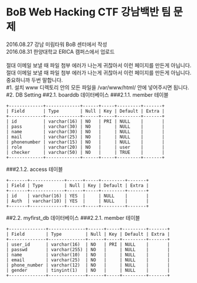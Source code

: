 BoB Web Hacking CTF 강남백반 팀 문제
============
2016.08.27 강남 미림타워 BoB 센터에서 작성<br>
2016.08.31 한양대학교 ERICA 캠퍼스에서 업로드
<br>
<br>
절대 이메일 보낼 때 파일 첨부 에러가 나는게 귀찮아서 이런 페이지를 만든게 아닙니다. 절대 이메일 보낼 때 파일 첨부 에러가 나는게 귀찮아서 이런 페이지를 만든게 아닙니다. 중요하니까 두번 말합니다.
<br>
#1. 설치
www 디렉토리 안의 모든 파일을 /var/www/html/ 안에 넣어주시면 됩니다.
#2. DB Setting
##2.1. boarddb 데이터베이스
###2.1.1. member 테이블
<pre><code>+-------------+-------------+------+-----+---------+-------+
| Field       | Type        | Null | Key | Default | Extra |
+-------------+-------------+------+-----+---------+-------+
| id          | varchar(16) | NO   | PRI | NULL    |       |
| pass        | varchar(30) | NO   |     | NULL    |       |
| name        | varchar(30) | NO   |     | NULL    |       |
| mail        | varchar(25) | NO   |     | NULL    |       |
| phonenumber | varchar(15) | NO   |     | NULL    |       |
| role        | varchar(20) | NO   |     | user    |       |
| checker     | varchar(50) | NO   |     | TRUE    |       |
+-------------+-------------+------+-----+---------+-------+
</code></pre>
###2.1.2. access 테이블
<pre><code>+-------+-------------+------+-----+---------+-------+
| Field | Type        | Null | Key | Default | Extra |
+-------+-------------+------+-----+---------+-------+
| id    | varchar(16) | YES  |     | NULL    |       |
| Auth  | varchar(10) | YES  |     | NULL    |       |
+-------+-------------+------+-----+---------+-------+</code></pre>
##2.2. myfirst_db 데이터베이스
###2.2.1. member 테이블
<pre><code>+--------------+--------------+------+-----+---------+-------+
| Field        | Type         | Null | Key | Default | Extra |
+--------------+--------------+------+-----+---------+-------+
| user_id      | varchar(16)  | NO   | PRI | NULL    |       |
| passwd       | varchar(255) | NO   |     | NULL    |       |
| name         | varchar(10)  | NO   |     | NULL    |       |
| email        | varchar(25)  | NO   |     | NULL    |       |
| phone_number | varchar(12)  | NO   |     | NULL    |       |
| gender       | tinyint(1)   | NO   |     | NULL    |       |
+--------------+--------------+------+-----+---------+-------+</code></pre>